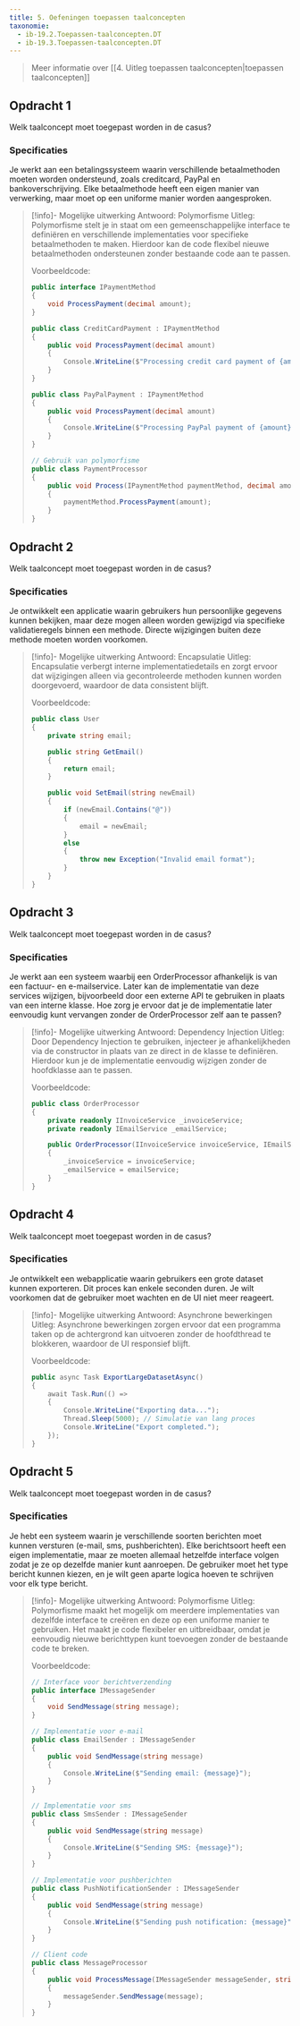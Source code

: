 ```yaml
---
title: 5. Oefeningen toepassen taalconcepten
taxonomie:
  - ib-19.2.Toepassen-taalconcepten.DT
  - ib-19.3.Toepassen-taalconcepten.DT
---
```


> Meer informatie over [[4. Uitleg toepassen taalconcepten|toepassen taalconcepten]]

## Opdracht 1
Welk taalconcept moet toegepast worden in de casus?

### Specificaties
Je werkt aan een betalingssysteem waarin verschillende betaalmethoden moeten worden ondersteund, zoals creditcard, PayPal en bankoverschrijving. Elke betaalmethode heeft een eigen manier van verwerking, maar moet op een uniforme manier worden aangesproken.

> [!info]- Mogelijke uitwerking
> Antwoord: Polymorfisme
> Uitleg: Polymorfisme stelt je in staat om een gemeenschappelijke interface te definiëren en verschillende implementaties voor specifieke betaalmethoden te maken. Hierdoor kan de code flexibel nieuwe betaalmethoden ondersteunen zonder bestaande code aan te passen.
>
> Voorbeeldcode:
> ``` csharp
> public interface IPaymentMethod 
> {
>     void ProcessPayment(decimal amount);
> }
> 
> public class CreditCardPayment : IPaymentMethod 
> {
>     public void ProcessPayment(decimal amount) 
>     {
>         Console.WriteLine($"Processing credit card payment of {amount}");
>     }
> }
> 
> public class PayPalPayment : IPaymentMethod 
> {
>     public void ProcessPayment(decimal amount) 
>     {
>         Console.WriteLine($"Processing PayPal payment of {amount}");
>     }
> }
> 
> // Gebruik van polymorfisme
> public class PaymentProcessor
> {
>     public void Process(IPaymentMethod paymentMethod, decimal amount)
>     {
>         paymentMethod.ProcessPayment(amount);
>     }
> }
> ```

## Opdracht 2
Welk taalconcept moet toegepast worden in de casus?

### Specificaties
Je ontwikkelt een applicatie waarin gebruikers hun persoonlijke gegevens kunnen bekijken, maar deze mogen alleen worden gewijzigd via specifieke validatieregels binnen een methode. Directe wijzigingen buiten deze methode moeten worden voorkomen.

> [!info]- Mogelijke uitwerking
> Antwoord: Encapsulatie
> Uitleg: Encapsulatie verbergt interne implementatiedetails en zorgt ervoor dat wijzigingen alleen via gecontroleerde methoden kunnen worden doorgevoerd, waardoor de data consistent blijft.
>
> Voorbeeldcode:
> ``` csharp
> public class User 
> {
>     private string email;
> 
>     public string GetEmail() 
>     {
>         return email;
>     }
> 
>     public void SetEmail(string newEmail) 
>     {
>         if (newEmail.Contains("@")) 
>         {
>             email = newEmail;
>         }
>         else 
>         {
>             throw new Exception("Invalid email format");
>         }
>     }
> }

## Opdracht 3
Welk taalconcept moet toegepast worden in de casus?

### Specificaties
Je werkt aan een systeem waarbij een OrderProcessor afhankelijk is van een factuur- en e-mailservice. Later kan de implementatie van deze services wijzigen, bijvoorbeeld door een externe API te gebruiken in plaats van een interne klasse. Hoe zorg je ervoor dat je de implementatie later eenvoudig kunt vervangen zonder de OrderProcessor zelf aan te passen?

> [!info]- Mogelijke uitwerking
> Antwoord: Dependency Injection
> Uitleg: Door Dependency Injection te gebruiken, injecteer je afhankelijkheden via de constructor in plaats van ze direct in de klasse te definiëren. Hierdoor kun je de implementatie eenvoudig wijzigen zonder de hoofdklasse aan te passen.
>
> Voorbeeldcode:
> ``` csharp
> public class OrderProcessor
> {
>     private readonly IInvoiceService _invoiceService;
>     private readonly IEmailService _emailService;
> 
>     public OrderProcessor(IInvoiceService invoiceService, IEmailService emailService)
>     {
>         _invoiceService = invoiceService;
>         _emailService = emailService;
>     }
> }

## Opdracht 4
Welk taalconcept moet toegepast worden in de casus?

### Specificaties
Je ontwikkelt een webapplicatie waarin gebruikers een grote dataset kunnen exporteren. Dit proces kan enkele seconden duren. Je wilt voorkomen dat de gebruiker moet wachten en de UI niet meer reageert.

> [!info]- Mogelijke uitwerking
> Antwoord: Asynchrone bewerkingen
> Uitleg: Asynchrone bewerkingen zorgen ervoor dat een programma taken op de achtergrond kan uitvoeren zonder de hoofdthread te blokkeren, waardoor de UI responsief blijft.
>
> Voorbeeldcode:
> ``` csharp
> public async Task ExportLargeDatasetAsync()
> {
>     await Task.Run(() =>
>     {
>         Console.WriteLine("Exporting data...");
>         Thread.Sleep(5000); // Simulatie van lang proces
>         Console.WriteLine("Export completed.");
>     });
> }

## Opdracht 5
Welk taalconcept moet toegepast worden in de casus?

### Specificaties
Je hebt een systeem waarin je verschillende soorten berichten moet kunnen versturen (e-mail, sms, pushberichten). Elke berichtsoort heeft een eigen implementatie, maar ze moeten allemaal hetzelfde interface volgen zodat je ze op dezelfde manier kunt aanroepen. De gebruiker moet het type bericht kunnen kiezen, en je wilt geen aparte logica hoeven te schrijven voor elk type bericht.

> [!info]- Mogelijke uitwerking
> Antwoord: Polymorfisme
> Uitleg: Polymorfisme maakt het mogelijk om meerdere implementaties van dezelfde interface te creëren en deze op een uniforme manier te gebruiken. Het maakt je code flexibeler en uitbreidbaar, omdat je eenvoudig nieuwe berichttypen kunt toevoegen zonder de bestaande code te breken.
>
> Voorbeeldcode:
> ``` csharp
> // Interface voor berichtverzending
> public interface IMessageSender
> {
>     void SendMessage(string message);
> }
> 
> // Implementatie voor e-mail
> public class EmailSender : IMessageSender
> {
>     public void SendMessage(string message)
>     {
>         Console.WriteLine($"Sending email: {message}");
>     }
> }
> 
> // Implementatie voor sms
> public class SmsSender : IMessageSender
> {
>     public void SendMessage(string message)
>     {
>         Console.WriteLine($"Sending SMS: {message}");
>     }
> }
> 
> // Implementatie voor pushberichten
> public class PushNotificationSender : IMessageSender
> {
>     public void SendMessage(string message)
>     {
>         Console.WriteLine($"Sending push notification: {message}");
>     }
> }
> 
> // Client code
> public class MessageProcessor
> {
>     public void ProcessMessage(IMessageSender messageSender, string message)
>     {
>         messageSender.SendMessage(message);
>     }
> }